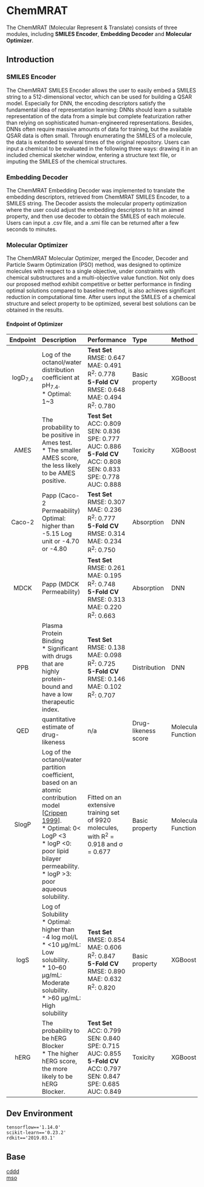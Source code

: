 # ChemMRAT

The ChemMRAT (Molecular Represent & Translate) consists of three modules, including **SMILES Encoder**, **Embedding Decoder** and **Molecular Optimizer**.

## Introduction

### SMILES Encoder

The ChemMRAT SMILES Encoder allows the user to easily embed a SMILES string to a 512-dimensional vector, which can be used for building a QSAR model. Especially for DNN, the encoding descriptors satisfy the fundamental idea of representation learning: DNNs should learn a suitable representation of the data from a simple but complete featurization rather than relying on sophisticated human-engineered representations. Besides, DNNs often require massive amounts of data for training, but the available QSAR data is often small. Through enumerating the SMILES of a molecule, the data is extended to several times of the original repository. Users can input a chemical to be evaluated in the following three ways: drawing it in an included chemical sketcher window, entering a structure text file, or imputing the SMILES of the chemical structures.

### Embedding Decoder

The ChemMRAT Embedding Decoder was implemented to translate the embedding descriptors, retrieved from ChemMRAT SMILES Encoder, to a SMILES string. The Decoder assists the molecular property optimization where the user could adjust the embedding descriptors to hit an aimed property, and then use decoder to obtain the SMILES of each molecule. Users can input a .csv file, and a .smi file can be returned after a few seconds to minutes.

### Molecular Optimizer

The ChemMRAT Molecular Optimizer,  merged the Encoder, Decoder and Particle Swarm Optimization (PSO) method, was designed to optimize molecules with respect to a single objective, under constraints with chemical substructures and a multi-objective value function. Not only does our proposed method exhibit competitive or better performance in finding optimal solutions compared to baseline method, is also achieves significant reduction in computational time. After users input the SMILES of a chemical structure and select property to be optimized, several best solutions can be obtained in the results.

#### Endpoint of Optimizer

| Endpoint | Description | Performance | Type | Method | Dataset |
| :------: | :--- | :--- | :--- | :--- | ---- |
| logD<sub>7.4</sub>  | Log of the octanol/water distribution coefficient at pH<sub>7.4</sub>.<br>\* Optimal: 1~3 | **Test Set**<br>RMSE: 0.647<br>MAE: 0.491<br>R<sup>2</sup>: 0.778<br>**5-Fold CV**<br>RMSE: 0.648<br>MAE: 0.494<br>R<sup>2</sup>: 0.780 | Basic  property | XGBoost |      |
| AMES   | The probability to be positive in Ames test. <br>\* The smaller AMES score, the less likely to be AMES positive. | **Test Set**<br>ACC: 0.809<br>SEN: 0.836<br>SPE: 0.777<br>AUC: 0.886<br>**5-Fold CV**<br>ACC: 0.808<br>SEN: 0.833<br>SPE: 0.778<br>AUC: 0.888 | Toxicity | XGBoost |      |
| Caco-2 | Papp (Caco-2 Permeability)<br> Optimal: higher than -5.15 Log unit or -4.70 or -4.80 | **Test Set**<br>RMSE: 0.307<br>MAE: 0.236<br>R<sup>2</sup>: 0.777<br>**5-Fold CV**<br>RMSE: 0.314<br>MAE: 0.234<br>R<sup>2</sup>: 0.750 | Absorption | DNN |      |
| MDCK | Papp (MDCK Permeability)<br> | **Test Set**<br>RMSE: 0.261<br>MAE: 0.195<br>R<sup>2</sup>: 0.748<br>**5-Fold CV**<br>RMSE: 0.313<br>MAE: 0.220<br>R<sup>2</sup>: 0.663 | Absorption | DNN | |
| PPB | Plasma Protein Binding<br>\* Significant with drugs that are highly protein-bound and have a low therapeutic index. | **Test Set**<br>RMSE: 0.138<br>MAE: 0.098<br>R<sup>2</sup>: 0.725<br>**5-Fold CV**<br>RMSE: 0.146<br>MAE: 0.102<br>R<sup>2</sup>: 0.707 | Distribution | DNN | |
| QED | quantitative estimate of drug-likeness | n/a | Drug-likeness score | Molecular Function | |
| SlogP | Log of the octanol/water partition coefficient, based on an atomic contribution model [[Crippen 1999](https://doi.org/10.1021/ci990307l)].<br>\* Optimal: 0< LogP <3<br>\* logP <0: poor lipid bilayer permeability.<br>\* logP >3: poor aqueous solubility. | Fitted on an extensive training set of 9920 molecules, with R<sup>2</sup> = 0.918 and σ = 0.677 | Basic  property | Molecular Function | |
| logS | Log of Solubility<br>\* Optimal: higher than -4 log mol/L<br>\* <10 μg/mL: Low solubility.<br>\* 10–60 μg/mL: Moderate solubility.<br>\* >60 μg/mL: High solubility | **Test Set**<br>RMSE: 0.854<br>MAE: 0.606<br>R<sup>2</sup>: 0.847<br>**5-Fold CV**<br>RMSE: 0.890<br>MAE: 0.632<br>R<sup>2</sup>: 0.820 | Basic  property | XGBoost | |
| hERG | The probability to be hERG Blocker<br>\* The higher hERG score, the more likely to be hERG Blocker. | **Test Set**<br/>ACC: 0.799<br/>SEN: 0.840<br/>SPE: 0.715<br/>AUC: 0.855<br/>**5-Fold CV**<br/>ACC: 0.797<br/>SEN: 0.847<br/>SPE: 0.685<br/>AUC: 0.849 | Toxicity | XGBoost | |


## Dev Environment

```&#39;
tensorflow=='1.14.0'
scikit-learn=='0.23.2'
rdkit=='2019.03.1'
```

## Base

[cddd](https://github.com/jrwnter/cddd)<br>[mso](https://github.com/jrwnter/mso)

